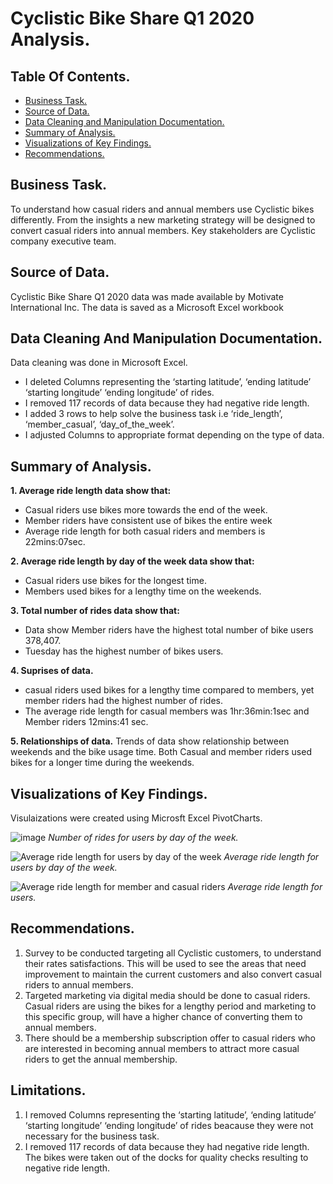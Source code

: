 # Cyclistic Bike Share Q1 2020 Analysis.

## Table Of Contents.
- [Business Task.](#business-task)
- [Source of Data.](#source-of-data)
- [Data Cleaning and Manipulation Documentation.](#data-cleaning-and-manipulation-documentation)
- [Summary of Analysis.](#summary-of-analysis)
- [Visualizations of Key Findings.](#visualizations-of-key-findings)
- [Recommendations.](#recommendations)

  
## Business Task.
To understand how casual riders and annual members use Cyclistic bikes differently. From the insights a new marketing strategy will be designed to convert casual riders into annual members.
Key stakeholders are Cyclistic company executive team.

## Source of Data.

Cyclistic Bike Share Q1 2020 data was made available by Motivate International Inc. The data is saved as a Microsoft Excel workbook

## Data Cleaning And Manipulation Documentation.

Data cleaning was done in Microsoft Excel. 
- I deleted Columns representing the ‘starting latitude’, ‘ending latitude’ ‘starting longitude’ ‘ending longitude’ of rides.
- I removed 117 records of data because they had negative ride length.
- I added 3 rows to help solve the business task i.e ‘ride_length’, ‘member_casual’, ‘day_of_the_week’.
- I adjusted Columns to appropriate format depending on the type of data.

## Summary of Analysis.

**1. Average ride length data show that:**
- Casual riders use bikes more towards the end of the week.
- Member riders have  consistent  use of bikes the entire week
- Average ride length for both casual riders and members is 22mins:07sec.

**2. Average ride length by day of the week data show that:**
- Casual riders use bikes for the longest time. 
- Members used bikes for a lengthy time on the weekends.

**3. Total number of rides data show that:**
- Data show Member riders have the highest total number of bike users 378,407.
- Tuesday has the highest number of bikes users.

**4. Suprises of data.**
- casual riders used bikes for a lengthy time compared to members, yet member riders had the highest number of rides. 
- The average ride length for casual members was 1hr:36min:1sec and Member riders 12mins:41 sec.

**5. Relationships of data.**
Trends of data show relationship between weekends and the bike usage time. Both Casual and member riders used bikes for a longer time during the weekends.

## Visualizations of Key Findings.
Visulaizations were created using Microsft Excel PivotCharts.


![image](https://github.com/emychela/Cyclistic_Bike_Share_Analysis/assets/150371945/8de8d977-e431-449a-9b4a-c55d969df776) *Number of rides for users by day of the week.*




![Average ride length for users by day of the week](https://github.com/emychela/Cyclistic_Bike_Share_Analysis/assets/150371945/9de41c88-d26d-4bce-acd8-6a74751f6583) *Average ride length for users by day of the week.*




![Average ride length for member and casual riders](https://github.com/emychela/Cyclistic_Bike_Share_Analysis/assets/150371945/e2f5cc9b-2559-4b37-96df-87a638b2a558) *Average ride length for users.*



  ## Recommendations.
1. Survey to be conducted targeting all Cyclistic customers, to understand their rates satisfactions. This will be used to see the areas that need improvement to maintain the current customers and also convert casual riders to annual members.
2. Targeted marketing via digital media should be done to casual riders. Casual riders are using the bikes for a lengthy period and marketing to this specific group, will have a higher chance of converting them to annual members.
3. There should be a membership subscription offer to casual riders who are interested in becoming annual members to attract more casual riders to get the annual membership.

## Limitations.
1. I removed Columns representing the ‘starting latitude’, ‘ending latitude’ ‘starting longitude’ ‘ending longitude’ of rides beacause they were not necessary for the business task.
2. I removed 117 records of data because they had negative ride length. The bikes were taken out of the docks for quality checks resulting to negative ride length. 



   




























